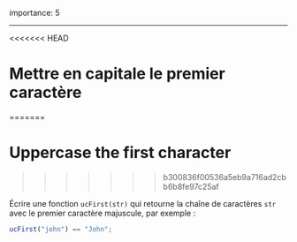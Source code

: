 importance: 5

---

<<<<<<< HEAD
# Mettre en capitale le premier caractère
=======
# Uppercase the first character
>>>>>>> b300836f00536a5eb9a716ad2cbb6b8fe97c25af

Écrire une fonction `ucFirst(str)` qui retourne la chaîne de caractères `str` avec le premier caractère majuscule, par exemple :

```js
ucFirst("john") == "John";
```

